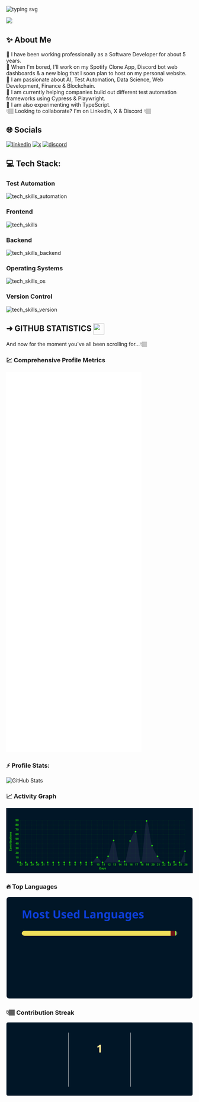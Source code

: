 <div align="left">

![typing svg](https://readme-typing-svg.demolab.com?font=Georgia&size=30&pause=1000&color=1c5cfc&width=435&lines=Hello!+My+name+is+Dominick🙂;Welcome+to+my+GitHub!💻)

</div>

![](https://img.shields.io/badge/Profile%20Views-37.5k-blue?logo=linkedin)

## ✨ About Me
🔹 I have been working professionally as a Software Developer for about 5 years. <br>
🔹 When I'm bored, I'll work on my Spotify Clone App, Discord bot web dashboards & a new blog that I soon plan to host on my personal website.<br>
🔹 I am passionate about AI, Test Automation, Data Science, Web Development, Finance & Blockchain. <br>
🔹 I am currently helping companies build out different test automation frameworks using Cypress & Playwright.<br>
🔹 I am also experimenting with TypeScript.<br>
 👇🏽 Looking to collaborate? I'm on LinkedIn, X & Discord 👇🏽

## 🌐 Socials
[![linkedin](https://skillicons.dev/icons?i=linkedin)](https://linkedin.com/in/dominicksidari/)
[![x](https://skillicons.dev/icons?i=twitter)](https://twitter.com/dom_sidari25)
[![discord](https://skillicons.dev/icons?i=discord)](https://discordapp.com/users/909535714767671346/)

## 💻 Tech Stack:
### Test Automation
![tech_skills_automation](https://skillicons.dev/icons?i=selenium,cypress,postman,gherkin)
### Frontend
![tech_skills](https://skillicons.dev/icons?i=html,css,windicss,js,ts,md,react,redux,nextjs,vite,discordjs,vscode&theme=dark)
### Backend
![tech_skills_backend](https://skillicons.dev/icons?i=cs,dotnet,azure,heroku,nodejs,express,maven,mongodb,powershell,tensorflow,terraform)
### Operating Systems
![tech_skills_os](https://skillicons.dev/icons?i=windows,linux,ubuntu)
### Version Control
![tech_skills_version](https://skillicons.dev/icons?i=git,github,gitlab,bitbucket)

## ➜ GITHUB STATISTICS <img src="https://cdn.jsdelivr.net/npm/simple-icons@v9/icons/github.svg" width="30" height="30" style="vertical-align: middle;"/>
And now for the moment you've all been scrolling for...👇🏽
<div align="left">

### 💹 Comprehensive Profile Metrics
<img src="https://github.com/expo25/expo25/blob/main/stats/metrics.svg" alt="GitHub Metrics" />
</div>

### ⚡ Profile Stats:
<img src="https://github.com/expo25/expo25/blob/main/stats/github-stats.svg" alt="GitHub Stats" />

### 📈 Activity Graph
<img src="https://github.com/expo25/expo25/blob/main/stats/activity-graph.svg" alt="Activity Graph" />

### 🔥 Top Languages
<img src="https://github.com/expo25/expo25/blob/main/stats/top-languages.svg" alt="Top Languages" />

### 👇🏽 Contribution Streak
<img src="https://github.com/expo25/expo25/blob/main/stats/github-streak.svg" alt="Contribution Streak" />